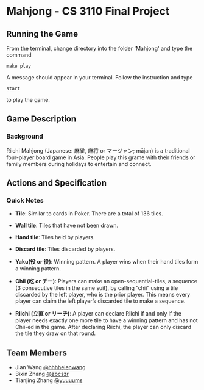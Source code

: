# Mahjong - CS 3110 Final Project

## Running the Game
From the terminal, change directory into the folder 'Mahjong' and type the command
```
make play
```
A message should appear in your terminal. Follow the instruction and type
```
start
```
to play the game.

## Game Description

### Background

Riichi Mahjong (Japanese: 麻雀, 麻将 or マージャン; mājan) is a traditional four-player board game in Asia. People play this grame with their friends or family members during holidays to entertain and connect.

## Actions and Specification

### Quick Notes

- **Tile**: Similar to cards in Poker. There are a total of 136 tiles.

- **Wall tile**: Tiles that have not been drawn.

- **Hand tile**: Tiles held by players.

- **Discard tile**: Tiles discarded by players.

- **Yaku(役 or 役)**: Winning pattern. A player wins when their hand tiles form a winning pattern.

- **Chii (吃 or チー)**: Players can make an open-sequential-tiles, a sequence (3 consecutive tiles in the same suit), by calling “chii” using a tile discarded by the left player, who is the prior player.  This means every player can claim the left player’s discarded tile to make a sequence.

- **Riichi (立直 or リーチ)**: A player can declare Riichi if and only if the player needs exactly one more tile to have a winning pattern and has not Chii-ed in the game. After declaring Riichi, the player can only discard the tile they draw on that round. 

## Team Members
- Jian Wang [@hhhhelenwang](https://github.com/hhhhelenwang)
- Bixin Zhang [@zbcszr](https://github.com/zbcszr)
- Tianjing Zhang [@yuuuums](https://github.com/yuuuums)
